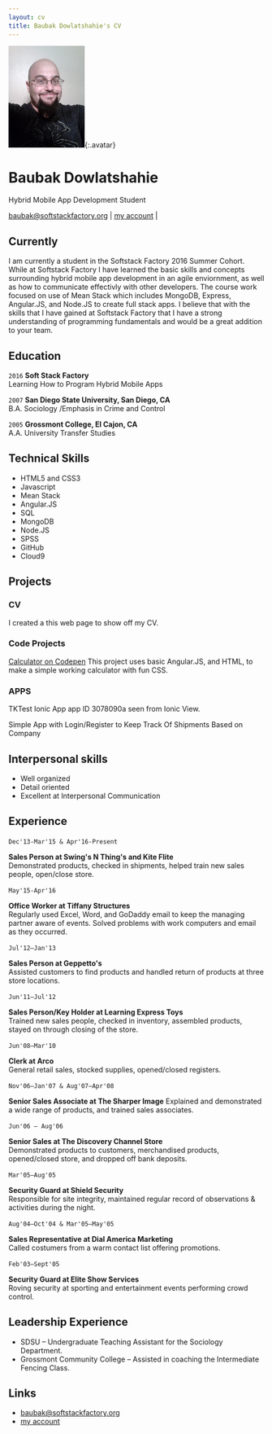 ```yaml
---
layout: cv
title: Baubak Dowlatshahie's CV
---
```


![Baubak](./media/21.png){:.avatar}

# Baubak Dowlatshahie
Hybrid Mobile App Development Student

<div id="webaddress">
<a href="mailto:">baubak@softstackfactory.org</a>
|
<i class="fa fa-github"></i> <a href="http://github.com/bdowlatshahiessf/"  target="_blank">my account</a>
|

</div>


## Currently

I am currently a student in the Softstack Factory 2016 Summer Cohort. While at Softstack Factory I have learned the basic skills and concepts surrounding hybrid mobile app development in an agile enviornment, as well as how to communicate effectivly with other developers. The course work focused on use of Mean Stack which includes MongoDB, Express, Angular.JS, and Node.JS to create full stack apps. I believe that with the skills that I have gained at Softstack Factory that I have a strong understanding of programming fundamentals and would be a great addition to your team.

## Education



`2016`
__Soft Stack Factory__  
Learning How to Program Hybrid Mobile Apps

`2007`
__San Diego State University, San Diego, CA__  
B.A. Sociology /Emphasis in Crime and Control   

`2005`
__Grossmont College, El Cajon, CA__                                
A.A. University Transfer Studies   



## Technical Skills




* HTML5 and CSS3
* Javascript
* Mean Stack
* Angular.JS
* SQL
* MongoDB
* Node.JS
* SPSS
* GitHub
* Cloud9

## Projects

### CV

I created a this web page to show off my CV.  

### Code Projects


<a href="http://codepen.io/Baubak/pen/JKNZqd"  target="_blank"> Calculator on Codepen</a> This project uses basic Angular.JS, and HTML, to make a simple working calculator with fun CSS.


### APPS

TKTest Ionic App app ID 3078090a seen from Ionic View. 

Simple App with Login/Register to Keep Track Of Shipments Based on Company


## Interpersonal skills
* Well organized
* Detail oriented 
* Excellent at Interpersonal Communication

## Experience


`Dec'13-Mar'15 & Apr'16-Present`



__Sales Person at Swing's N Thing's  and Kite Flite__                               	 
Demonstrated products, checked in shipments, helped train new sales people, open/close store.


`May'15-Apr'16`
 
  
  
__Office Worker at Tiffany Structures__  
Regularly used Excel, Word, and GoDaddy email to keep the managing partner aware of events. 
Solved problems with work computers and email as they occurred.  

`Jul'12–Jan'13`

  
  
__Sales Person at Geppetto's__                                           
Assisted customers to find products and handled return of products at three store locations.

 `Jun'11–Jul'12`

  
  
__Sales Person/Key Holder at Learning Express Toys__                                  
Trained new sales people, checked in inventory, assembled products, stayed on through closing of the store.

`Jun'08–Mar'10` 

  
  
__Clerk at Arco__                                                 
General retail sales, stocked supplies, opened/closed registers.

`Nov'06–Jan'07 & Aug'07–Apr'08`

  
  
__Senior Sales Associate at The Sharper Image__ 
Explained and demonstrated a wide range of products, and trained sales associates.

`Jun'06 – Aug'06`

  
  
__Senior Sales at The Discovery Channel Store__                             
Demonstrated products to customers, merchandised products, opened/closed store, and dropped off bank deposits.


`Mar'05–Aug'05`

  
  
__Security Guard at Shield Security__                                      
Responsible for site integrity, maintained regular record of observations & activities during the night.

`Aug'04–Oct'04 & Mar'05–May'05`

  
  
__Sales Representative at Dial America Marketing__     
Called costumers from a warm contact list offering promotions.

 `Feb'03–Sept'05`

  
  
__Security Guard at Elite Show Services__                              
Roving security at sporting and entertainment events performing crowd control.



## Leadership Experience

* SDSU – Undergraduate Teaching Assistant for the Sociology Department.
* Grossmont Community College – Assisted in coaching the Intermediate Fencing Class.

## Links


* <i class="fa fa-envelope"></i> <a href="mailto:">baubak@softstackfactory.org</a><br />
* <i class="fa fa-github"></i> <a href="http://github.com/bdowlatshahiessf/"  target="_blank">my account</a><br />
